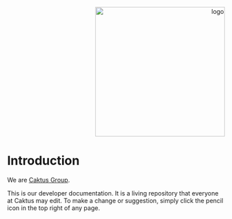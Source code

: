 <p align="right">
  <img width="300px" src="/assets/caktus-logo-notag.png" alt='logo'>
</p>

# Introduction

We are [Caktus Group](https://www.caktusgroup.com/).

This is our developer documentation. It is a living repository that everyone at
Caktus may edit. To make a change or suggestion, simply click the pencil icon in
the top right of any page.
